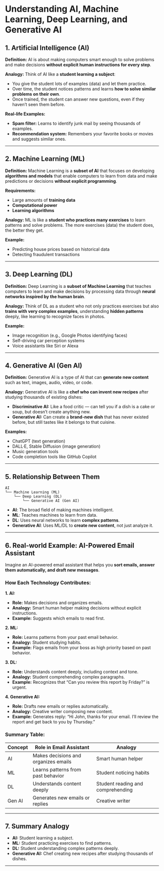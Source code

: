 # Understanding AI, Machine Learning, Deep Learning, and Generative AI

## 1. Artificial Intelligence (AI)
**Definition:** AI is about making computers smart enough to solve problems and make decisions **without explicit human instructions for every step**.

**Analogy:** Think of AI like a **student learning a subject**:
- You give the student lots of examples (data) and let them practice.
- Over time, the student notices patterns and learns **how to solve similar problems on their own**.
- Once trained, the student can answer new questions, even if they haven’t seen them before.

**Real-life Examples:**
- **Spam filter:** Learns to identify junk mail by seeing thousands of examples.
- **Recommendation system:** Remembers your favorite books or movies and suggests similar ones.

---

## 2. Machine Learning (ML)
**Definition:** Machine Learning is a **subset of AI** that focuses on developing **algorithms and models** that enable computers to learn from data and make predictions or decisions **without explicit programming**.

**Requirements:**
- Large amounts of **training data**
- **Computational power**
- **Learning algorithms**

**Analogy:** ML is like a **student who practices many exercises** to learn patterns and solve problems. The more exercises (data) the student does, the better they get.

**Example:**
- Predicting house prices based on historical data
- Detecting fraudulent transactions

---

## 3. Deep Learning (DL)
**Definition:** Deep Learning is a **subset of Machine Learning** that teaches computers to learn and make decisions by processing data through **neural networks inspired by the human brain**.

**Analogy:** Think of DL as a student who not only practices exercises but also **trains with very complex examples**, understanding **hidden patterns** deeply, like learning to recognize faces in photos.

**Example:**
- Image recognition (e.g., Google Photos identifying faces)
- Self-driving car perception systems
- Voice assistants like Siri or Alexa

---

## 4. Generative AI (Gen AI)
**Definition:** Generative AI is a type of AI that can **generate new content** such as text, images, audio, video, or code.

**Analogy:** Generative AI is like a **chef who can invent new recipes** after studying thousands of existing dishes:
- **Discriminative AI:** Like a food critic — can tell you if a dish is a cake or soup, but doesn’t create anything new.
- **Generative AI:** Can create a **brand-new dish** that has never existed before, but still tastes like it belongs to that cuisine.

**Examples:**
- ChatGPT (text generation)
- DALL·E, Stable Diffusion (image generation)
- Music generation tools
- Code completion tools like GitHub Copilot

---

## 5. Relationship Between Them
```text
AI
└── Machine Learning (ML)
    └── Deep Learning (DL)
        └── Generative AI (Gen AI)
```
- **AI**: The broad field of making machines intelligent.
- **ML**: Teaches machines to learn from data.
- **DL**: Uses neural networks to learn **complex patterns**.
- **Generative AI**: Uses ML/DL to **create new content**, not just analyze it.

---

## 6. Real-world Example: AI-Powered Email Assistant
Imagine an AI-powered email assistant that helps you **sort emails, answer them automatically, and draft new messages**.

### How Each Technology Contributes:

**1. AI:**
- **Role:** Makes decisions and organizes emails.
- **Analogy:** Smart human helper making decisions without explicit instructions.
- **Example:** Suggests which emails to read first.

**2. ML:**
- **Role:** Learns patterns from your past email behavior.
- **Analogy:** Student studying habits.
- **Example:** Flags emails from your boss as high priority based on past behavior.

**3. DL:**
- **Role:** Understands content deeply, including context and tone.
- **Analogy:** Student comprehending complex paragraphs.
- **Example:** Recognizes that “Can you review this report by Friday?” is urgent.

**4. Generative AI:**
- **Role:** Drafts new emails or replies automatically.
- **Analogy:** Creative writer composing new content.
- **Example:** Generates reply: “Hi John, thanks for your email. I’ll review the report and get back to you by Thursday.”

### Summary Table:
| Concept | Role in Email Assistant              | Analogy                           |
| ------- | ------------------------------------ | --------------------------------- |
| AI      | Makes decisions and organizes emails | Smart human helper                |
| ML      | Learns patterns from past behavior   | Student noticing habits           |
| DL      | Understands content deeply           | Student reading and comprehending |
| Gen AI  | Generates new emails or replies      | Creative writer                   |

---

## 7. Summary Analogy
- **AI:** Student learning a subject.
- **ML:** Student practicing exercises to find patterns.
- **DL:** Student understanding complex patterns deeply.
- **Generative AI:** Chef creating new recipes after studying thousands of dishes.

---